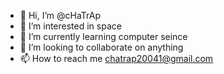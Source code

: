 - 👋 Hi, I’m @cHaTrAp
- 👀 I’m interested in space
- 🌱 I’m currently learning computer seince 
- 💞️ I’m looking to collaborate on anything
- 📫 How to reach me chatrap20041@gmail.com

<!---
cHaTrAp/cHaTrAp is a ✨ special ✨ repository because its `README.md` (this file) appears on your GitHub profile.
You can click the Preview link to take a look at your changes.
--->
